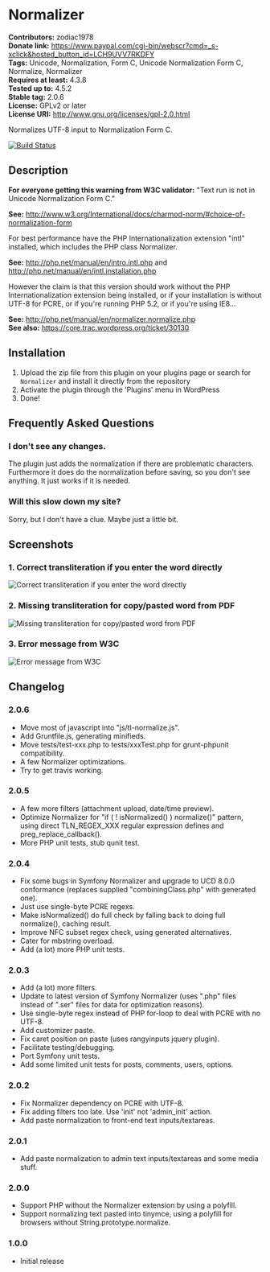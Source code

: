 # Normalizer #
**Contributors:** zodiac1978  
**Donate link:** https://www.paypal.com/cgi-bin/webscr?cmd=_s-xclick&hosted_button_id=LCH9UVV7RKDFY  
**Tags:** Unicode, Normalization, Form C, Unicode Normalization Form C, Normalize, Normalizer  
**Requires at least:** 4.3.8  
**Tested up to:** 4.5.2  
**Stable tag:** 2.0.6  
**License:** GPLv2 or later  
**License URI:** http://www.gnu.org/licenses/gpl-2.0.html  

Normalizes UTF-8 input to Normalization Form C.

[![Build Status](https://travis-ci.org/gitlost/tl-normalizer.png?branch=master)](https://travis-ci.org/gitlost/tl-normalizer)

## Description ##

**For everyone getting this warning from W3C validator:** "Text run is not in Unicode Normalization Form C."  

**See:** http://www.w3.org/International/docs/charmod-norm/#choice-of-normalization-form  

For best performance have the PHP Internationalization extension "intl" installed, which includes the PHP class Normalizer.

**See:** http://php.net/manual/en/intro.intl.php and http://php.net/manual/en/intl.installation.php  

However the claim is that this version should work without the PHP Internationalization extension being installed, or if your installation
is without UTF-8 for PCRE, or if you're running PHP 5.2, or if you're using IE8...

**See:** http://php.net/manual/en/normalizer.normalize.php  
**See also:** https://core.trac.wordpress.org/ticket/30130  

## Installation ##

1. Upload the zip file from this plugin on your plugins page or search for `Normalizer` and install it directly from the repository
1. Activate the plugin through the 'Plugins' menu in WordPress
1. Done!

## Frequently Asked Questions ##

### I don't see any changes. ###

The plugin just adds the normalization if there are problematic characters. Furthermore it does do the normalization before saving, so you don't see anything. It just works if it is needed.

### Will this slow down my site? ###

Sorry, but I don't have a clue. Maybe just a little bit. 

## Screenshots ##

### 1. Correct transliteration if you enter the word directly ###
![Correct transliteration if you enter the word directly](https://ps.w.org/normalizer/assets/screenshot-1.png)

### 2. Missing transliteration for copy/pasted word from PDF ###
![Missing transliteration for copy/pasted word from PDF](https://ps.w.org/normalizer/assets/screenshot-2.png)

### 3. Error message from W3C ###
![Error message from W3C](https://ps.w.org/normalizer/assets/screenshot-3.png)


## Changelog ##

### 2.0.6 ###
* Move most of javascript into "js/tl-normalize.js".
* Add Gruntfile.js, generating minifieds.
* Move tests/test-xxx.php to tests/xxxTest.php for grunt-phpunit compatibility.
* A few Normalizer optimizations.
* Try to get travis working.

### 2.0.5 ###
* A few more filters (attachment upload, date/time preview).
* Optimize Normalizer for "if ( ! isNormalized() ) normalize()" pattern, using direct TLN_REGEX_XXX regular expression defines and preg_replace_callback().
* More PHP unit tests, stub qunit test.

### 2.0.4 ###
* Fix some bugs in Symfony Normalizer and upgrade to UCD 8.0.0 conformance (replaces supplied "combiningClass.php" with generated one).
* Just use single-byte PCRE regexs.
* Make isNormalized() do full check by falling back to doing full normalize(), caching result.
* Improve NFC subset regex check, using generated alternatives.
* Cater for mbstring overload.
* Add (a lot) more PHP unit tests.

### 2.0.3 ###
* Add (a lot) more filters.
* Update to latest version of Symfony Normalizer (uses ".php" files instead of ".ser" files for data for optimization reasons).
* Use single-byte regex instead of PHP for-loop to deal with PCRE with no UTF-8.
* Add customizer paste.
* Fix caret position on paste (uses rangyinputs jquery plugin).
* Facilitate testing/debugging.
* Port Symfony unit tests.
* Add some limited unit tests for posts, comments, users, options.

### 2.0.2 ###
* Fix Normalizer dependency on PCRE with UTF-8.
* Fix adding filters too late. Use 'init' not 'admin_init' action.
* Add paste normalization to front-end text inputs/textareas.

### 2.0.1 ###
* Add paste normalization to admin text inputs/textareas and some media stuff.

### 2.0.0 ###
* Support PHP without the Normalizer extension by using a polyfill.
* Support normalizing text pasted into tinymce, using a polyfill for browsers without String.prototype.normalize.

### 1.0.0 ###
* Initial release
